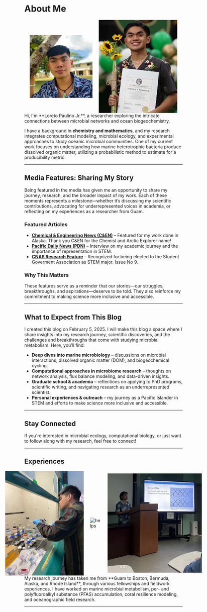 # About Me  

<div style="display: flex; justify-content: center; align-items: center; gap: 20px;">
    <img src="assets/PhotogromGuam.jpeg" alt="PhotogromGuam" width="200">
    <img src="assets/Award.JPG" alt="AnotherPhoto" width="250">
</div>
Hi, I'm **Loreto Paulino Jr.**, a researcher exploring the intricate connections between microbial networks and ocean biogeochemistry. 

I have a background in **chemistry and mathematics**, and my research integrates computational modeling, microbial ecology, and experimental approaches to study oceanic microbial communities. One of my current work focuses on understanding how marine heterotrophic bacteria produce dissolved organic matter, utilizing a probabilistic method to estimate for a producibility metric. 

---

## Media Features: Sharing My Story

Being featured in the media has given me an opportunity to share my journey, research, and the broader impact of my work. Each of these moments represents a milestone—whether it’s discussing my scientific contributions, advocating for underrepresented voices in academia, or reflecting on my experiences as a researcher from Guam.

### Featured Articles
- **[Chemical & Engineering News (C&EN)](https://cen.acs.org/environment/CEN-talks-Loreto-Paulino-chemist/102/i19)** – Featured for my work done in Alaska. Thank you C&EN for the Chemist and Arctic Explorer name!
- **[Pacific Daily News (PDN)](https://www.guampdn.com/news/uog-student-headed-to-arctic-to-assist-with-climate-change-research/article_b1e2cef6-d027-11ed-a3dc-a33310c981f9.html)** – Interview on my academic journey and the importance of representation in STEM.
- **[CNAS Research Feature](https://www.uog.edu/schools-and-colleges/college-of-natural-and-applied-science/dive-into-cnas)** – Recognized for being elected to the Student Goverment Association as STEM major. Issue No 9. 

### Why This Matters
These features serve as a reminder that our stories—our struggles, breakthroughs, and aspirations—deserve to be told. They also reinforce my commitment to making science more inclusive and accessible.

---

## What to Expect from This Blog  

I created this blog  on February 5, 2025. I will make this blog a space where I share insights into my research journey, scientific discoveries, and the challenges and breakthroughs that come with studying microbial metabolism. Here, you’ll find:  

- **Deep dives into marine microbiology** – discussions on microbial interactions, dissolved organic matter (DOM), and biogeochemical cycling.  
- **Computational approaches in microbiome research** – thoughts on network analysis, flux balance modeling, and data-driven insights.  
- **Graduate school & academia** – reflections on applying to PhD programs, scientific writing, and navigating research as an underrepresented scientist.  
- **Personal experiences & outreach** – my journey as a Pacific Islander in STEM and efforts to make science more inclusive and accessible.  

---

## Stay Connected  

If you're interested in microbial ecology, computational biology, or just want to follow along with my research, feel free to connect!  

---

## Experiences 

<div style="display: flex; justify-content: center; align-items: center; gap: 20px;">
    <img src="assets/BIOS.JPG" alt="heli" width="250">
    <img src="assets/IMG_7425.JPG" alt="helps" width="250">
    <img src="assets/Extra.jpg" alt="Extra" width="300">
</div>
My research journey has taken me from **Guam to Boston, Bermuda, Alaska, and Rhode Island**, through various fellowships and fieldwork experiences. I have worked on marine microbial metabolism, per- and polyfluoroalkyl substance (PFAS) accumulation, coral resilience modeling, and oceanographic field research.

---